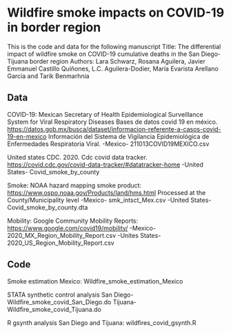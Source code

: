 # Wildfire smoke impacts on COVID-19 in border region

This is the code and data for the following manuscript
Title: The differential impact of wildfire smoke on COVID-19 cumulative deaths in the San Diego-Tijuana border region
Authors: Lara Schwarz, Rosana Aguilera, Javier Emmanuel Castillo Quiñones, L.C. Aguilera-Dodier, María Evarista Arellano García and Tarik Benmarhnia

## Data

COVID-19:
Mexican Secretary of Health Epidemiological Surveillance System for Viral Respiratory Diseases
Bases de datos covid 19 en méxico. 
https://datos.gob.mx/busca/dataset/informacion-referente-a-casos-covid-19-en-mexico
Información del Sistema de Vigilancia Epidemiológica de Enfermedades Respiratoria Viral.
-Mexico- 211013COVID19MEXICO.csv

United states CDC. 2020. Cdc covid data tracker.
https://covid.cdc.gov/covid-data-tracker/#datatracker-home
-United States- Covid_smoke_by_county

Smoke: 
NOAA hazard mapping smoke product: https://www.ospo.noaa.gov/Products/land/hms.html
Processed at the County/Municipality level
-Mexico- smk_intsct_Mex.csv
-United States- Covid_smoke_by_county.dta

Mobility:
Google Community Mobility Reports: https://www.google.com/covid19/mobility/
-Mexico-2020_MX_Region_Mobility_Report.csv
-Unites States- 2020_US_Region_Mobility_Report.csv

## Code
Smoke estimation
Mexico: Wildfire_smoke_estimation_Mexico

STATA synthetic control analysis
San Diego- Wildfire_smoke_covid_San_Diego.do
Tijuana- Wildfire_smoke_covid_Tijuana.do

R gsynth analysis
San Diego and Tijuana: wildfires_covid_gsynth.R
